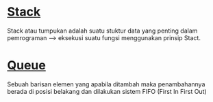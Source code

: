 # <a href="https://github.com/kireikireina/Algorithm-and-Data-Structures-/blob/e4a76141e42fac0d4dd239cd2c2b8270884483b1/Stack%20&%20Queue/stack%20-%2028%20maret.c"> Stack <a/>
Stack atau tumpukan adalah suatu stuktur data yang
penting dalam pemrograman --> eksekusi suatu
fungsi menggunakan prinsip Stact.
  
# <a href="https://github.com/kireikireina/Algorithm-and-Data-Structures-/blob/e4a76141e42fac0d4dd239cd2c2b8270884483b1/Stack%20&%20Queue/queue.c"> Queue <a/>
Sebuah barisan elemen yang apabila ditambah maka penambahannya berada di posisi belakang dan dilakukan sistem FIFO (First In First Out)
